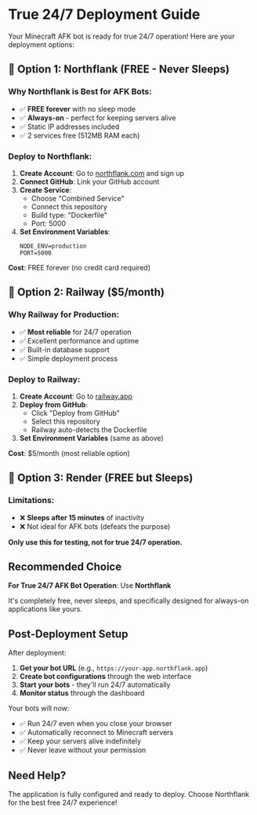 # True 24/7 Deployment Guide

Your Minecraft AFK bot is ready for true 24/7 operation! Here are your deployment options:

## 🥇 Option 1: Northflank (FREE - Never Sleeps)

### Why Northflank is Best for AFK Bots:
- ✅ **FREE forever** with no sleep mode
- ✅ **Always-on** - perfect for keeping servers alive
- ✅ Static IP addresses included
- ✅ 2 services free (512MB RAM each)

### Deploy to Northflank:

1. **Create Account**: Go to [northflank.com](https://northflank.com) and sign up
2. **Connect GitHub**: Link your GitHub account
3. **Create Service**: 
   - Choose "Combined Service" 
   - Connect this repository
   - Build type: "Dockerfile"
   - Port: 5000
4. **Set Environment Variables**:
   ```
   NODE_ENV=production
   PORT=5000
   ```

**Cost**: FREE forever (no credit card required)

## 🥈 Option 2: Railway ($5/month)

### Why Railway for Production:
- ✅ **Most reliable** for 24/7 operation
- ✅ Excellent performance and uptime
- ✅ Built-in database support
- ✅ Simple deployment process

### Deploy to Railway:

1. **Create Account**: Go to [railway.app](https://railway.app)
2. **Deploy from GitHub**: 
   - Click "Deploy from GitHub"
   - Select this repository
   - Railway auto-detects the Dockerfile
3. **Set Environment Variables** (same as above)

**Cost**: $5/month (most reliable option)

## 🥉 Option 3: Render (FREE but Sleeps)

### Limitations:
- ❌ **Sleeps after 15 minutes** of inactivity
- ❌ Not ideal for AFK bots (defeats the purpose)

**Only use this for testing, not for true 24/7 operation.**

## Recommended Choice

**For True 24/7 AFK Bot Operation**: Use **Northflank**

It's completely free, never sleeps, and specifically designed for always-on applications like yours.

## Post-Deployment Setup

After deployment:

1. **Get your bot URL** (e.g., `https://your-app.northflank.app`)
2. **Create bot configurations** through the web interface
3. **Start your bots** - they'll run 24/7 automatically
4. **Monitor status** through the dashboard

Your bots will now:
- ✅ Run 24/7 even when you close your browser
- ✅ Automatically reconnect to Minecraft servers
- ✅ Keep your servers alive indefinitely
- ✅ Never leave without your permission

## Need Help?

The application is fully configured and ready to deploy. Choose Northflank for the best free 24/7 experience!